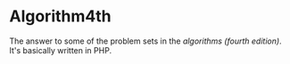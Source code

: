 # Algorithm4th
The answer to some of the problem sets in the *algorithms (fourth edition)*. It's basically written in PHP.
